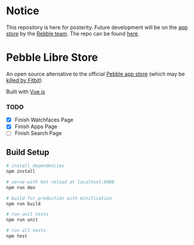 # **Notice**
This repository is here for posterity. Future development will be on the [app store](http://store.rebble.io/) by the [Rebble team](http://rebble.io/). The repo can be found [here](http://github.com/pebble-dev/rebble-store).


# Pebble Libre Store

An open source alternative to the official [Pebble app store](https://apps.getpebble.com) (which may be [killed by Fitbit](https://blog.getpebble.com/2016/12/07/fitbit/))

Built with [Vue.js](http://www.vuejs.org)

### TODO
- [X] Finish Watchfaces Page
- [X] Finish Apps Page
- [ ] Finish Search Page

## Build Setup

``` bash
# install dependencies
npm install

# serve with hot reload at localhost:8080
npm run dev

# build for production with minification
npm run build

# run unit tests
npm run unit

# run all tests
npm test
```
